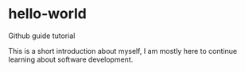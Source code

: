 # hello-world
Github guide tutorial

This is a short introduction about myself, I am mostly here to continue learning about software development.
